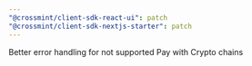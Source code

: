 ```yaml
---
"@crossmint/client-sdk-react-ui": patch
"@crossmint/client-sdk-nextjs-starter": patch
---
```


Better error handling for not supported Pay with Crypto chains
